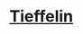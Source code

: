 ﻿---
!LinkItem
Link: tiefling_hd.md
NameLink: <!--NameLink-->[Tieffelin](hd_tiefling.md)<!--/NameLink-->
Id: races_hd.md#tieffelin
ParentLink: races_hd.md#races
Name: Tieffelin
ParentName: Races
AltName: '[Tiefling](#)'
Attributes: {}
AttributesDictionary: >+
  {}

---




# [Tieffelin](hd_tiefling.md)



